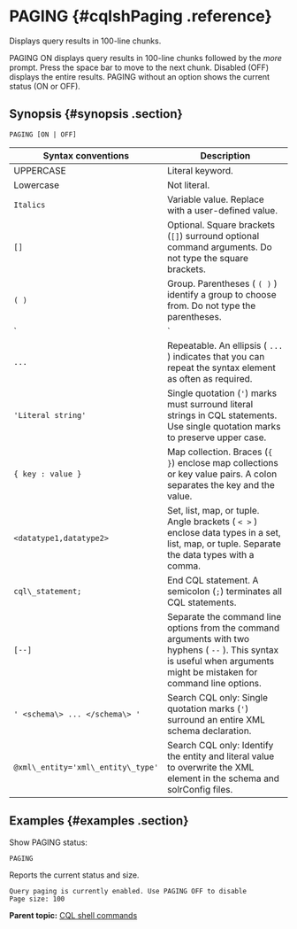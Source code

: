 # PAGING {#cqlshPaging .reference}

Displays query results in 100-line chunks.

PAGING ON displays query results in 100-line chunks followed by the *more* prompt. Press the space bar to move to the next chunk. Disabled \(OFF\) displays the entire results. PAGING without an option shows the current status \(ON or OFF\).

## Synopsis {#synopsis .section}

```no-highlight
PAGING [ON | OFF]
```

|Syntax conventions|Description|
|------------------|-----------|
|UPPERCASE|Literal keyword.|
|Lowercase|Not literal.|
|`Italics`|Variable value. Replace with a user-defined value.|
|`[]`|Optional. Square brackets \(`[]`\) surround optional command arguments. Do not type the square brackets.|
|`( )`|Group. Parentheses \( `( )` \) identify a group to choose from. Do not type the parentheses.|
|`|`|Or. A vertical bar \(`|`\) separates alternative elements. Type any one of the elements. Do not type the vertical bar.|
|`...`|Repeatable. An ellipsis \( `...` \) indicates that you can repeat the syntax element as often as required.|
|`'Literal string'`|Single quotation \(`'`\) marks must surround literal strings in CQL statements. Use single quotation marks to preserve upper case.|
|`{ key : value }`|Map collection. Braces \(`{ }`\) enclose map collections or key value pairs. A colon separates the key and the value.|
|`<datatype1,datatype2>`|Set, list, map, or tuple. Angle brackets \( `< >` \) enclose data types in a set, list, map, or tuple. Separate the data types with a comma.|
|`cql\_statement;`|End CQL statement. A semicolon \(`;`\) terminates all CQL statements.|
|`[--]`|Separate the command line options from the command arguments with two hyphens \( `--` \). This syntax is useful when arguments might be mistaken for command line options.|
|`' <schema\> ... </schema\> '`|Search CQL only: Single quotation marks \(`'`\) surround an entire XML schema declaration.|
|`@xml\_entity='xml\_entity\_type'`|Search CQL only: Identify the entity and literal value to overwrite the XML element in the schema and solrConfig files.|

## Examples {#examples .section}

Show PAGING status:

```screen
PAGING
```

Reports the current status and size.

```no-highlight
Query paging is currently enabled. Use PAGING OFF to disable
Page size: 100
```

**Parent topic:** [CQL shell commands](../../cql/cql_reference/cqlshCommandsTOC.md)

